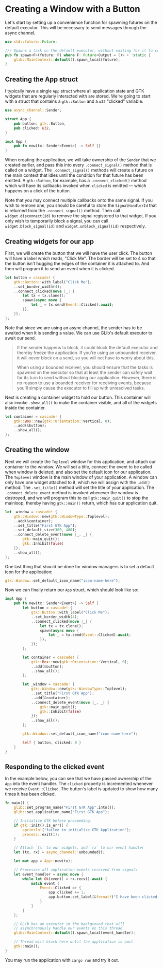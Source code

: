 # Creating a Window with a Button

Let's start by setting up a convenience function for spawning futures on the default executor. This will be necessary to send messages through the async channel.

```rust
use std::future::Future;

/// Spawns a task on the default executor, without waiting for it to complete
pub fn spawn<F>(future: F) where F: Future<Output = ()> + 'static {
    glib::MainContext::default().spawn_local(future);
}
```

## Creating the App struct

I typically have a single `App` struct where all application state and GTK widgets that are regularly interacted with are stored. We're going to start with a struct that contains a `gtk::Button` and a `u32` "clicked" variable.

```rust
use async_channel::Sender;

struct App {
    pub button: gtk::Button,
    pub clicked: u32,
}

impl App {
    pub fn new(tx: Sender<Event>) -> Self {}
}
```

When creating the application, we will take ownership of the `Sender` that we created earlier, and pass this into every `.connect_signal()` method that is called on a widget. The `.connect_signal()` methods will create a future on the main context that idles until the condition for that future has been emitted. A `gtk::Button`, for example, has a `.connect_clicked()` method which will have its callbacks invoked when `clicked` is emitted — which happens on a click of the button.

Note that you may connect multiple callbacks onto the same signal. If you wish to remove one, you should be careful to store the `SignalHandlerId` that is returned from the `.connect_signal()` method. Then call `widget.disconnect(id)` to remove the signal registered to that widget. If you only wish to temporarily block a signal, you can call `widget.block_signal(id)` and `widget.unblock_signal(id)` respectively.

## Creating widgets for our app

First, we will create the button that we will have the user click. The button will have a label which reads, "Click Me". The border will be set to 4 so that the button isn't hugging the edges of the container it is attached to. And then will program it to send an event when it is clicked.

```rust
let button = cascade! {
    gtk::Button::with_label("Click Me");
    ..set_border_width(4);
    ..connect_clicked(move |_| {
        let tx = tx.clone();
        spawn(async move {
            let _ = tx.send(Event::Clicked).await;
        });
    });
};
```

Note that since we are using an async channel, the sender has to be awaited when it is sending a value. We can use GLib's default executor to await our send.

> If the sender happens to block, it could block the default executor and thereby freeze the application. If you're using an unbounded receiver, it will never block on a send, so you will not have to worry about this.
>
> When using a bounded receiver, you should ensure that the tasks is spawned on the executor so that at least the sender can safely wait for its turn to send without blocking our application. However, there is no reason to use a bounded receiver for receiving events, because you'll simply cause the executor to fill up with unresolved tasks.

Next is creating a container widget to hold our button. This container will also invoke `.show_all()` to make the container visible, and all of the widgets inside the container.

```rust
let container = cascade! {
    gtk::Box::new(gtk::Orientation::Vertical, 0);
    ..add(&button);
    ..show_all();
};
```

## Creating the window

Next we will create the `Toplevel` window for this application, and attach our container to the window. We will set a title, connect the event to be called when window is deleted, and also set the default icon for our application. The `Toplevel` window is the main window of your application. A window can only have one widget attached to it, which we will assign with the `.add()` method. The `.set_title()` method will set the title of your application. The `.connect_delete_event` method is invoked whenever the window is destroyed, and we will program this to call `gtk::main_quit()` to stop the mainloop, thereby having `gtk::main()` return, which has our application quit.


```rust
let _window = cascade! {
    gtk::Window::new(gtk::WindowType::Toplevel);
    ..add(&container);
    ..set_title("First GTK App");
    ..set_default_size(300, 400);
    ..connect_delete_event(move |_, _| {
        gtk::main_quit();
        gtk::Inhibit(false)
    });
    ..show_all();
};
```

One last thing that should be done for window managers is to set a default icon for the application:

```rust
gtk::Window::set_default_icon_name("icon-name-here");
```

Now we can finally return our `App` struct, which should look like so:


```rust
impl App {
    pub fn new(tx: Sender<Event>) -> Self {
        let button = cascade! {
            gtk::Button::with_label("Click Me");
            ..set_border_width(4);
            ..connect_clicked(move |_| {
                let tx = tx.clone();
                spawn(async move {
                    let _ = tx.send(Event::Clicked).await;
                });
            });
        };

        let container = cascade! {
            gtk::Box::new(gtk::Orientation::Vertical, 0);
            ..add(&button);
            ..show_all();
        };

        let _window = cascade! {
            gtk::Window::new(gtk::WindowType::Toplevel);
            ..set_title("First GTK App");
            ..add(&container);
            ..connect_delete_event(move |_, _| {
                gtk::main_quit();
                gtk::Inhibit(false)
            });
            ..show_all();
        };

        gtk::Window::set_default_icon_name("icon-name-here");

        Self { button, clicked: 0 }
    }
}
```

## Responding to the clicked event

In the example below, you can see that we have passed ownership of the `App` into the event handler. The `clicked` property is incremented whenever we receive `Event::Clicked`. The button's label is updated to show how many times it has been clicked.

```rust
fn main() {
    glib::set_program_name("First GTK App".into());
    glib::set_application_name("First GTK App");

    // Initialize GTK before proceeding.
    if gtk::init().is_err() {
        eprintln!("failed to initialize GTK Application");
        process::exit(1);
    }

    // Attach `tx` to our widgets, and `rx` to our event handler
    let (tx, rx) = async_channel::unbounded();

    let mut app = App::new(tx);

    // Processes all application events received from signals
    let event_handler = async move {
        while let Ok(event) = rx.recv().await {
            match event {
                Event::Clicked => {
                    app.clicked += 1;
                    app.button.set_label(&format!("I have been clicked {} times", app.clicked));
                }
            }
        }
    };

    // GLib has an executor in the background that will
    // asynchronously handle our events on this thread
    glib::MainContext::default().spawn_local(event_handler);

    // Thread will block here until the application is quit
    gtk::main();
}
```

You may run the application with `cargo run` and try it out.
